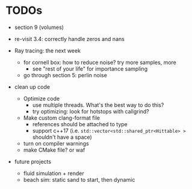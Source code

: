 # TODOs

* section 9 (volumes)
* re-visit 3.4: correctly handle zeros and nans

* Ray tracing: the next week
  * for cornell box: how to reduce noise? try more samples, more
    * see "rest of your life" for importance sampling
  * go through section 5: perlin noise

* clean up code
  * Optimize code
    * use multiple threads. What's the best way to do this?
    * try optimizing: look for hotstops with callgrind?
  * Make custom clang-format file
    * references should be attached to type
    * support c++17 (i.e. `std::vector<std::shared_ptr<Hittable> >` shouldn't have a space)
  * turn on compiler warnings
  * make CMake file? or waf

* future projects
  * fluid simulation + render
  * beach sim: static sand to start, then dynamic